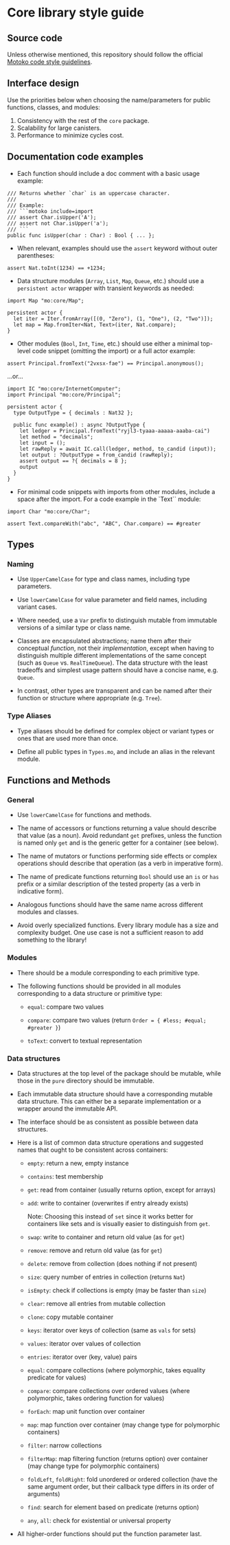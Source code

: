 # Core library style guide

## Source code

Unless otherwise mentioned, this repository should follow the official [Motoko code style guidelines](https://internetcomputer.org/docs/motoko/style).

## Interface design

Use the priorities below when choosing the name/parameters for public functions, classes, and modules:

1. Consistency with the rest of the `core` package.
2. Scalability for large canisters.
3. Performance to minimize cycles cost.

## Documentation code examples

* Each function should include a doc comment with a basic usage example:

```motoko
/// Returns whether `char` is an uppercase character.
///
/// Example:
/// ```motoko include=import
/// assert Char.isUpper('A');
/// assert not Char.isUpper('a');
/// ```
public func isUpper(char : Char) : Bool { ... };
```

* When relevant, examples should use the `assert` keyword without outer parentheses:

```motoko
assert Nat.toInt(1234) == +1234;
```

* Data structure modules (`Array`, `List`, `Map`, `Queue`, etc.) should use a `persistent actor` wrapper with transient keywords as needed:

```motoko
import Map "mo:core/Map";

persistent actor {
  let iter = Iter.fromArray([(0, "Zero"), (1, "One"), (2, "Two")]);
  let map = Map.fromIter<Nat, Text>(iter, Nat.compare);
}
```

* Other modules (`Bool`, `Int`, `Time`, etc.) should use either a minimal top-level code snippet (omitting the import) or a full actor example:

```motoko
assert Principal.fromText("2vxsx-fae") == Principal.anonymous();
```

...or...

```motoko
import IC "mo:core/InternetComputer";
import Principal "mo:core/Principal";

persistent actor {
  type OutputType = { decimals : Nat32 };

  public func example() : async ?OutputType {
    let ledger = Principal.fromText("ryjl3-tyaaa-aaaaa-aaaba-cai")
    let method = "decimals";
    let input = ();
    let rawReply = await IC.call(ledger, method, to_candid (input));
    let output : ?OutputType = from_candid (rawReply);
    assert output == ?{ decimals = 8 };
    output
  }
}
```

* For minimal code snippets with imports from other modules, include a space after the import. For a code example in the `Text`` module:

```motoko
import Char "mo:core/Char";

assert Text.compareWith("abc", "ABC", Char.compare) == #greater
```

## Types

### Naming

* Use `UpperCamelCase` for type and class names, including type parameters.

* Use `lowerCamelCase` for value parameter and field names, including variant cases.

* Where needed, use a `Var` prefix to distinguish mutable from immutable versions of a similar type or class name.

* Classes are encapsulated abstractions; name them after their conceptual _function_, not their _implementation_,
  except when having to distinguish multiple different implementations of the same concept (such as `Queue` vs. `RealTimeQueue`). The data structure with the least tradeoffs and simplest usage pattern should have a concise name, e.g. `Queue`.

* In contrast, other types are transparent and can be named after their function or structure where appropriate (e.g. `Tree`).

### Type Aliases

* Type aliases should be defined for complex object or variant types or ones that are used more than once.

* Define all public types in `Types.mo`, and include an alias in the relevant module.


## Functions and Methods

### General

* Use `lowerCamelCase` for functions and methods.

* The name of accessors or functions returning a value should describe that value (as a noun). Avoid redundant `get` prefixes, unless the function is named only `get` and is the generic getter for a container (see below).

* The name of mutators or functions performing side effects or complex operations should describe that operation (as a verb in imperative form).

* The name of predicate functions returning `Bool` should use an `is` or `has` prefix or a similar description of the tested property (as a verb in indicative form).

* Analogous functions should have the same name across different modules and classes.

* Avoid overly specialized functions. Every library module has a size and complexity budget. One use case is not a sufficient reason to add something to the library!


### Modules

* There should be a module corresponding to each primitive type.

* The following functions should be provided in all modules corresponding to a data structure or primitive type:

  - `equal`: compare two values
  
  - `compare`: compare two values (return `Order = { #less; #equal; #greater }`)
  
  - `toText`: convert to textual representation

### Data structures

* Data structures at the top level of the package should be mutable, while those in the `pure` directory should be immutable. 

* Each immutable data structure should have a corresponding mutable data structure. This can either be a separate implementation or a wrapper around the immutable API.

* The interface should be as consistent as possible between data structures.

* Here is a list of common data structure operations and suggested names that ought to be consistent across containers:

  - `empty`: return a new, empty instance

  - `contains`: test membership

  - `get`: read from container (usually returns option, except for arrays)

  - `add`: write to container (overwrites if entry already exists)

    Note: Choosing this instead of `set` since it works better for containers like sets and is visually easier to distinguish from `get`.

  - `swap`: write to container and return old value (as for `get`)

  - `remove`: remove and return old value (as for `get`)

  - `delete`: remove from collection (does nothing if not present)

  - `size`: query number of entries in collection (returns `Nat`)

  - `isEmpty`: check if collections is empty (may be faster than `size`)

  - `clear`: remove all entries from mutable collection

  - `clone`: copy mutable container

  - `keys`: iterator over keys of collection (same as `vals` for sets)

  - `values`: iterator over values of collection

  - `entries`: iterator over (key, value) pairs

  - `equal`: compare collections (where polymorphic, takes equality predicate for values)

  - `compare`: compare collections over ordered values (where polymorphic, takes ordering function for values)

  - `forEach`: map unit function over container

  - `map`: map function over container (may change type for polymorphic containers)

  - `filter`: narrow collections

  - `filterMap`: map filtering function (returns option) over container (may change type for polymorphic containers)

  - `foldLeft`, `foldRight`: fold unordered or ordered collection (have the same argument order, but their callback type differs in its order of arguments)

  - `find`: search for element based on predicate (returns option)

  - `any`, `all`: check for existential or universal property

* All higher-order functions should put the function parameter last.
